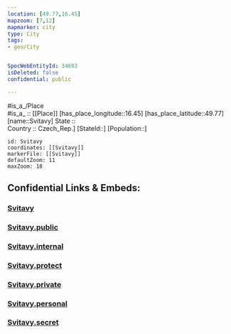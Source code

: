 ```yaml
---
location: [49.77,16.45] 
mapzoom: [7,12] 
mapmarker: city 
type: City
tags:
- geo/City


SpocWebEntityId: 34693
isDeleted: false
confidential: public

---
```

#is_a_/Place  
#is_a_ :: [[Place]] 
[has_place_longitude::16.45] 
[has_place_latitude::49.77] 
[name::Svitavy] 
State ::  
Country :: Czech_Rep.] 
[StateId::] 
[Population::] 



```leaflet
id: Svitavy
coordinates: [[Svitavy]] 
markerFile: [[Svitavy]] 
defaultZoom: 11 
maxZoom: 18
```


## Confidential Links & Embeds: 

### [Svitavy](/_Standards/Earth/Continent/Europe/Europe~Central/Czech_Republic/regions~Czech_Republic/Pardubický/City/Svitavy.md) 

### [Svitavy.public](/_public/Earth/Continent/Europe/Europe~Central/Czech_Republic/regions~Czech_Republic/Pardubický/City/Svitavy.public.md) 

### [Svitavy.internal](/_internal/Earth/Continent/Europe/Europe~Central/Czech_Republic/regions~Czech_Republic/Pardubický/City/Svitavy.internal.md) 

### [Svitavy.protect](/_protect/Earth/Continent/Europe/Europe~Central/Czech_Republic/regions~Czech_Republic/Pardubický/City/Svitavy.protect.md) 

### [Svitavy.private](/_private/Earth/Continent/Europe/Europe~Central/Czech_Republic/regions~Czech_Republic/Pardubický/City/Svitavy.private.md) 

### [Svitavy.personal](/_personal/Earth/Continent/Europe/Europe~Central/Czech_Republic/regions~Czech_Republic/Pardubický/City/Svitavy.personal.md) 

### [Svitavy.secret](/_secret/Earth/Continent/Europe/Europe~Central/Czech_Republic/regions~Czech_Republic/Pardubický/City/Svitavy.secret.md)

